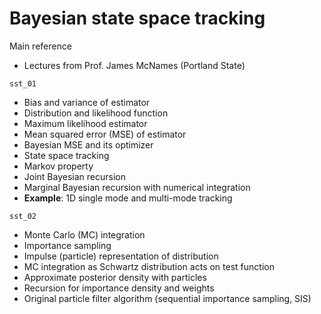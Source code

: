 # Bayesian state space tracking

Main reference
* Lectures from Prof. James McNames (Portland State)

`sst_01`
* Bias and variance of estimator
* Distribution and likelihood function
* Maximum likelihood estimator
* Mean squared error (MSE) of estimator
* Bayesian MSE and its optimizer
* State space tracking
* Markov property
* Joint Bayesian recursion
* Marginal Bayesian recursion with numerical integration
* **Example**: 1D single mode and multi-mode tracking

`sst_02`
* Monte Carlo (MC) integration
* Importance sampling
* Impulse (particle) representation of distribution
* MC integration as Schwartz distribution acts on test function
* Approximate posterior density with particles
* Recursion for importance density and weights
* Original particle filter algorithm (sequential importance sampling, SIS)
